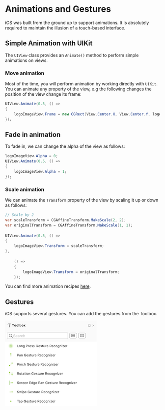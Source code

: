 # Animations and Gestures

iOS was built from the ground up to support animations. It is absolutely required to maintain the illusion of a touch-based interface.

## Simple Animation with UIKit

The `UIView` class provides an `Animate()` method to perform simple animations on views. 

### Move animation

Most of the time, you will perform animation by working directly with `UIKit`. You can animate any property of the view, e.g the following changes the position of the view change its frame:


```csharp
UIView.Animate(0.5, () =>
{
    logoImageView.Frame = new CGRect(View.Center.X, View.Center.Y, logoImageView.Frame.Width, logoImageView.Frame.Height);
});
```

## Fade in animation

To fade in, we can change the alpha of the view as follows:

```csharp
logoImageView.Alpha = 0;
UIView.Animate(0.5, () =>
{
    logoImageView.Alpha = 1;
});
```

### Scale animation

We can animate the `Transform` property of the view by scaling it up or down as follows:

```csharp
// Scale by 2
var scaleTransform = CGAffineTransform.MakeScale(2, 2);
var originalTransform = CGAffineTransform.MakeScale(1, 1);

UIView.Animate(0.5, () =>
{
    logoImageView.Transform = scaleTransform;
},

    () =>
    {
        logoImageView.Transform = originalTransform;
    });
```

You can find more animation recipes [here][1].


## Gestures

iOS supports several gestures. You can add the gestures from the Toolbox.

![Gestures][2]

[1]: https://gist.github.com/josephkandi/51f51802ce2e633be5dd99f1fc8787f6
[2]: images/gestures.png